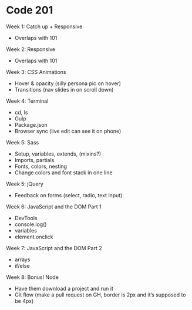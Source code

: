Code 201
===

Week 1: Catch up + Responsive
* Overlaps with 101

Week 2: Responsive
* Overlaps with 101

Week 3: CSS Animations
* Hover & opacity (silly persona pic on hover)
* Transitions (nav slides in on scroll down)

Week 4: Terminal
* cd, ls
* Gulp
* Package.json
* Browser sync (live edit can see it on phone)

Week 5: Sass
* Setup, variables, extends, (mixins?)
* Imports, partials
* Fonts, colors, nesting
* Change colors and font stack in one line

Week 5: jQuery
* Feedback on forms (select, radio, text input)

Week 6: JavaScript and the DOM Part 1  
* DevTools
* console.log()
* variables
* element.onclick

Week 7: JavaScript and the DOM Part 2
* arrays
* if/else

Week 8: Bonus! Node
* Have them download a project and run it
* Git flow (make a pull request on GH, border is 2px and it’s supposed to be 4px)
